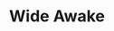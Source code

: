 ---
layout: product
product_id: 7028176617534
id: 7028176617534
title: Wide Awake
body_html: >-
  <p><meta charset="utf-8"><span>Taken on Grouse Mountain in the summer of
  2021.</span></p>

  <p><meta charset="utf-8">Riding the gondola up Grouse Mountain during sunset is a must-do. It's an incredible view especially with the sun putting on a show.</p>
vendor: Connell McCarthy
product_type: Posters, Prints, & Visual Artwork
created_at: 2022-07-22T12:01:32-04:00
handle: wide-awake
updated_at: 2022-11-23T20:06:30-05:00
published_at: 2022-07-22T12:05:07-04:00
template_suffix: ""
status: active
published_scope: global
tags: batch-06, forest, River, summer, sunset
admin_graphql_api_id: gid://shopify/Product/7028176617534
variants:
  - product_id: 7028176617534
    id: 39813198053438
    title: 8x10" / Full Colour
    price: "35.00"
    sku: CM-PP-B6-14-XXS-FC
    position: 1
    inventory_policy: continue
    compare_at_price: null
    fulfillment_service: manual
    inventory_management: shopify
    option1: 8x10"
    option2: Full Colour
    option3: null
    created_at: 2022-07-22T12:01:32-04:00
    updated_at: 2022-07-22T12:05:08-04:00
    taxable: true
    barcode: null
    grams: 208
    image_id: 29499974582334
    weight: 0.208
    weight_unit: kg
    inventory_item_id: 41909002436670
    inventory_quantity: 100
    old_inventory_quantity: 100
    requires_shipping: true
    admin_graphql_api_id: gid://shopify/ProductVariant/39813198053438
  - product_id: 7028176617534
    id: 39813198086206
    title: 8x10" / Black & White
    price: "35.00"
    sku: CM-PP-B6-14-XXS-FC
    position: 2
    inventory_policy: continue
    compare_at_price: null
    fulfillment_service: manual
    inventory_management: shopify
    option1: 8x10"
    option2: Black & White
    option3: null
    created_at: 2022-07-22T12:01:32-04:00
    updated_at: 2022-07-22T12:05:08-04:00
    taxable: true
    barcode: null
    grams: 208
    image_id: 29499974615102
    weight: 0.208
    weight_unit: kg
    inventory_item_id: 41909002469438
    inventory_quantity: 100
    old_inventory_quantity: 100
    requires_shipping: true
    admin_graphql_api_id: gid://shopify/ProductVariant/39813198086206
  - product_id: 7028176617534
    id: 39813198118974
    title: 8.5x11" / Full Colour
    price: "35.00"
    sku: CM-PP-B6-14-XS-FC
    position: 3
    inventory_policy: continue
    compare_at_price: null
    fulfillment_service: manual
    inventory_management: shopify
    option1: 8.5x11"
    option2: Full Colour
    option3: null
    created_at: 2022-07-22T12:01:32-04:00
    updated_at: 2022-07-22T12:05:08-04:00
    taxable: true
    barcode: null
    grams: 208
    image_id: 29499974582334
    weight: 0.208
    weight_unit: kg
    inventory_item_id: 41909002502206
    inventory_quantity: 100
    old_inventory_quantity: 100
    requires_shipping: true
    admin_graphql_api_id: gid://shopify/ProductVariant/39813198118974
  - product_id: 7028176617534
    id: 39813198151742
    title: 8.5x11" / Black & White
    price: "35.00"
    sku: CM-PP-B6-14-XS-BW
    position: 4
    inventory_policy: continue
    compare_at_price: null
    fulfillment_service: manual
    inventory_management: shopify
    option1: 8.5x11"
    option2: Black & White
    option3: null
    created_at: 2022-07-22T12:01:32-04:00
    updated_at: 2022-07-22T12:05:08-04:00
    taxable: true
    barcode: null
    grams: 208
    image_id: 29499974615102
    weight: 0.208
    weight_unit: kg
    inventory_item_id: 41909002534974
    inventory_quantity: 100
    old_inventory_quantity: 100
    requires_shipping: true
    admin_graphql_api_id: gid://shopify/ProductVariant/39813198151742
  - product_id: 7028176617534
    id: 39813198184510
    title: 13x19" / Full Colour
    price: "40.00"
    sku: CM-PP-B6-14-S-FC
    position: 5
    inventory_policy: continue
    compare_at_price: null
    fulfillment_service: manual
    inventory_management: shopify
    option1: 13x19"
    option2: Full Colour
    option3: null
    created_at: 2022-07-22T12:01:32-04:00
    updated_at: 2022-07-22T12:05:08-04:00
    taxable: true
    barcode: null
    grams: 208
    image_id: 29499974582334
    weight: 0.208
    weight_unit: kg
    inventory_item_id: 41909002567742
    inventory_quantity: 100
    old_inventory_quantity: 100
    requires_shipping: true
    admin_graphql_api_id: gid://shopify/ProductVariant/39813198184510
  - product_id: 7028176617534
    id: 39813198217278
    title: 13x19" / Black & White
    price: "40.00"
    sku: CM-PP-B6-14-S-BW
    position: 6
    inventory_policy: continue
    compare_at_price: null
    fulfillment_service: manual
    inventory_management: shopify
    option1: 13x19"
    option2: Black & White
    option3: null
    created_at: 2022-07-22T12:01:32-04:00
    updated_at: 2022-07-22T12:05:08-04:00
    taxable: true
    barcode: null
    grams: 208
    image_id: 29499974615102
    weight: 0.208
    weight_unit: kg
    inventory_item_id: 41909002600510
    inventory_quantity: 100
    old_inventory_quantity: 100
    requires_shipping: true
    admin_graphql_api_id: gid://shopify/ProductVariant/39813198217278
  - product_id: 7028176617534
    id: 39813198250046
    title: 16x20" / Full Colour
    price: "50.00"
    sku: CM-PP-B6-14-M-FC
    position: 7
    inventory_policy: continue
    compare_at_price: null
    fulfillment_service: manual
    inventory_management: shopify
    option1: 16x20"
    option2: Full Colour
    option3: null
    created_at: 2022-07-22T12:01:32-04:00
    updated_at: 2022-07-22T12:05:08-04:00
    taxable: true
    barcode: null
    grams: 208
    image_id: 29499974582334
    weight: 0.208
    weight_unit: kg
    inventory_item_id: 41909002633278
    inventory_quantity: 100
    old_inventory_quantity: 100
    requires_shipping: true
    admin_graphql_api_id: gid://shopify/ProductVariant/39813198250046
  - product_id: 7028176617534
    id: 39813198282814
    title: 16x20" / Black & White
    price: "50.00"
    sku: CM-PP-B6-14-M-BW
    position: 8
    inventory_policy: continue
    compare_at_price: null
    fulfillment_service: manual
    inventory_management: shopify
    option1: 16x20"
    option2: Black & White
    option3: null
    created_at: 2022-07-22T12:01:32-04:00
    updated_at: 2022-07-22T12:05:08-04:00
    taxable: true
    barcode: null
    grams: 208
    image_id: 29499974615102
    weight: 0.208
    weight_unit: kg
    inventory_item_id: 41909002666046
    inventory_quantity: 100
    old_inventory_quantity: 100
    requires_shipping: true
    admin_graphql_api_id: gid://shopify/ProductVariant/39813198282814
  - product_id: 7028176617534
    id: 39813198315582
    title: 20x24" / Full Colour
    price: "60.00"
    sku: CM-PP-B6-14-L-FC
    position: 9
    inventory_policy: continue
    compare_at_price: null
    fulfillment_service: manual
    inventory_management: shopify
    option1: 20x24"
    option2: Full Colour
    option3: null
    created_at: 2022-07-22T12:01:32-04:00
    updated_at: 2022-07-22T12:05:08-04:00
    taxable: true
    barcode: null
    grams: 208
    image_id: 29499974582334
    weight: 0.208
    weight_unit: kg
    inventory_item_id: 41909002698814
    inventory_quantity: 100
    old_inventory_quantity: 100
    requires_shipping: true
    admin_graphql_api_id: gid://shopify/ProductVariant/39813198315582
  - product_id: 7028176617534
    id: 39813198348350
    title: 20x24" / Black & White
    price: "60.00"
    sku: CM-PP-B6-14-L-BW
    position: 10
    inventory_policy: continue
    compare_at_price: null
    fulfillment_service: manual
    inventory_management: shopify
    option1: 20x24"
    option2: Black & White
    option3: null
    created_at: 2022-07-22T12:01:32-04:00
    updated_at: 2022-07-22T12:05:08-04:00
    taxable: true
    barcode: null
    grams: 208
    image_id: 29499974615102
    weight: 0.208
    weight_unit: kg
    inventory_item_id: 41909002731582
    inventory_quantity: 100
    old_inventory_quantity: 100
    requires_shipping: true
    admin_graphql_api_id: gid://shopify/ProductVariant/39813198348350
  - product_id: 7028176617534
    id: 39813198381118
    title: 20x30" / Full Colour
    price: "70.00"
    sku: CM-PP-B6-14-XL-FC
    position: 11
    inventory_policy: continue
    compare_at_price: null
    fulfillment_service: manual
    inventory_management: shopify
    option1: 20x30"
    option2: Full Colour
    option3: null
    created_at: 2022-07-22T12:01:32-04:00
    updated_at: 2022-07-22T12:05:08-04:00
    taxable: true
    barcode: null
    grams: 208
    image_id: 29499974582334
    weight: 0.208
    weight_unit: kg
    inventory_item_id: 41909002764350
    inventory_quantity: 100
    old_inventory_quantity: 100
    requires_shipping: true
    admin_graphql_api_id: gid://shopify/ProductVariant/39813198381118
  - product_id: 7028176617534
    id: 39813198413886
    title: 20x30" / Black & White
    price: "70.00"
    sku: CM-PP-B6-14-XL-BW
    position: 12
    inventory_policy: continue
    compare_at_price: null
    fulfillment_service: manual
    inventory_management: shopify
    option1: 20x30"
    option2: Black & White
    option3: null
    created_at: 2022-07-22T12:01:32-04:00
    updated_at: 2022-07-22T12:05:08-04:00
    taxable: true
    barcode: null
    grams: 208
    image_id: 29499974615102
    weight: 0.208
    weight_unit: kg
    inventory_item_id: 41909002797118
    inventory_quantity: 100
    old_inventory_quantity: 100
    requires_shipping: true
    admin_graphql_api_id: gid://shopify/ProductVariant/39813198413886
  - product_id: 7028176617534
    id: 39813198446654
    title: 24x36" / Full Colour
    price: "90.00"
    sku: CM-PP-B6-14-XXL-FC
    position: 13
    inventory_policy: continue
    compare_at_price: null
    fulfillment_service: manual
    inventory_management: shopify
    option1: 24x36"
    option2: Full Colour
    option3: null
    created_at: 2022-07-22T12:01:32-04:00
    updated_at: 2022-07-22T12:05:08-04:00
    taxable: true
    barcode: null
    grams: 208
    image_id: 29499974582334
    weight: 0.208
    weight_unit: kg
    inventory_item_id: 41909002829886
    inventory_quantity: 100
    old_inventory_quantity: 100
    requires_shipping: true
    admin_graphql_api_id: gid://shopify/ProductVariant/39813198446654
  - product_id: 7028176617534
    id: 39813198479422
    title: 24x36" / Black & White
    price: "90.00"
    sku: CM-PP-B6-14-XXL-BW
    position: 14
    inventory_policy: continue
    compare_at_price: null
    fulfillment_service: manual
    inventory_management: shopify
    option1: 24x36"
    option2: Black & White
    option3: null
    created_at: 2022-07-22T12:01:32-04:00
    updated_at: 2022-07-22T12:05:09-04:00
    taxable: true
    barcode: null
    grams: 208
    image_id: 29499974615102
    weight: 0.208
    weight_unit: kg
    inventory_item_id: 41909002862654
    inventory_quantity: 100
    old_inventory_quantity: 100
    requires_shipping: true
    admin_graphql_api_id: gid://shopify/ProductVariant/39813198479422
  - product_id: 7028176617534
    id: 39813198512190
    title: 30x40" / Full Colour
    price: "100.00"
    sku: CM-PP-B6-14-XXXL-FC
    position: 15
    inventory_policy: continue
    compare_at_price: null
    fulfillment_service: manual
    inventory_management: shopify
    option1: 30x40"
    option2: Full Colour
    option3: null
    created_at: 2022-07-22T12:01:32-04:00
    updated_at: 2022-07-22T12:05:09-04:00
    taxable: true
    barcode: null
    grams: 208
    image_id: 29499974582334
    weight: 0.208
    weight_unit: kg
    inventory_item_id: 41909002895422
    inventory_quantity: 100
    old_inventory_quantity: 100
    requires_shipping: true
    admin_graphql_api_id: gid://shopify/ProductVariant/39813198512190
  - product_id: 7028176617534
    id: 39813198544958
    title: 30x40" / Black & White
    price: "100.00"
    sku: CM-PP-B6-14-XXXL-BW
    position: 16
    inventory_policy: continue
    compare_at_price: null
    fulfillment_service: manual
    inventory_management: shopify
    option1: 30x40"
    option2: Black & White
    option3: null
    created_at: 2022-07-22T12:01:32-04:00
    updated_at: 2022-07-22T12:05:09-04:00
    taxable: true
    barcode: null
    grams: 208
    image_id: 29499974615102
    weight: 0.208
    weight_unit: kg
    inventory_item_id: 41909002928190
    inventory_quantity: 100
    old_inventory_quantity: 100
    requires_shipping: true
    admin_graphql_api_id: gid://shopify/ProductVariant/39813198544958
options:
  - product_id: 7028176617534
    id: 9035327733822
    name: Size
    position: 1
    values:
      - 8x10"
      - 8.5x11"
      - 13x19"
      - 16x20"
      - 20x24"
      - 20x30"
      - 24x36"
      - 30x40"
  - product_id: 7028176617534
    id: 9035327766590
    name: Color
    position: 2
    values:
      - Full Colour
      - Black & White
images:
  - product_id: 7028176617534
    id: 29499974582334
    position: 1
    created_at: 2022-07-22T12:01:41-04:00
    updated_at: 2022-07-22T12:01:44-04:00
    alt: null
    width: 1000
    height: 1500
    src: https://cdn.shopify.com/s/files/1/1624/2355/products/wide-awake-colour.jpg?v=1658505704
    variant_ids:
      - 39813198053438
      - 39813198118974
      - 39813198184510
      - 39813198250046
      - 39813198315582
      - 39813198381118
      - 39813198446654
      - 39813198512190
    admin_graphql_api_id: gid://shopify/ProductImage/29499974582334
  - product_id: 7028176617534
    id: 29499974615102
    position: 2
    created_at: 2022-07-22T12:01:41-04:00
    updated_at: 2022-07-22T12:01:44-04:00
    alt: null
    width: 1000
    height: 1500
    src: https://cdn.shopify.com/s/files/1/1624/2355/products/wide-awake-bw.jpg?v=1658505704
    variant_ids:
      - 39813198086206
      - 39813198151742
      - 39813198217278
      - 39813198282814
      - 39813198348350
      - 39813198413886
      - 39813198479422
      - 39813198544958
    admin_graphql_api_id: gid://shopify/ProductImage/29499974615102
  - product_id: 7028176617534
    id: 29499974647870
    position: 3
    created_at: 2022-07-22T12:01:42-04:00
    updated_at: 2022-07-22T12:01:44-04:00
    alt: null
    width: 2000
    height: 1800
    src: https://cdn.shopify.com/s/files/1/1624/2355/products/PAR_02_0001_7266c567-314d-4ccb-b591-e6f7afa20a71.png?v=1658505704
    variant_ids: []
    admin_graphql_api_id: gid://shopify/ProductImage/29499974647870
  - product_id: 7028176617534
    id: 29846629253182
    position: 4
    created_at: 2022-11-23T20:06:30-05:00
    updated_at: 2022-11-23T20:06:30-05:00
    alt: null
    width: 1050
    height: 1574
    src: https://cdn.shopify.com/s/files/1/1624/2355/products/WideAwake_Colour.jpg?v=1669251990
    variant_ids: []
    admin_graphql_api_id: gid://shopify/ProductImage/29846629253182
image:
  product_id: 7028176617534
  id: 29499974582334
  position: 1
  created_at: 2022-07-22T12:01:41-04:00
  updated_at: 2022-07-22T12:01:44-04:00
  alt: null
  width: 1000
  height: 1500
  src: https://cdn.shopify.com/s/files/1/1624/2355/products/wide-awake-colour.jpg?v=1658505704
  variant_ids:
    - 39813198053438
    - 39813198118974
    - 39813198184510
    - 39813198250046
    - 39813198315582
    - 39813198381118
    - 39813198446654
    - 39813198512190
  admin_graphql_api_id: gid://shopify/ProductImage/29499974582334

---